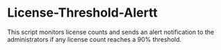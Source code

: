# License-Threshold-Alertt
This script monitors license counts and sends an alert notification to the administrators if any license count reaches a 90% threshold.
